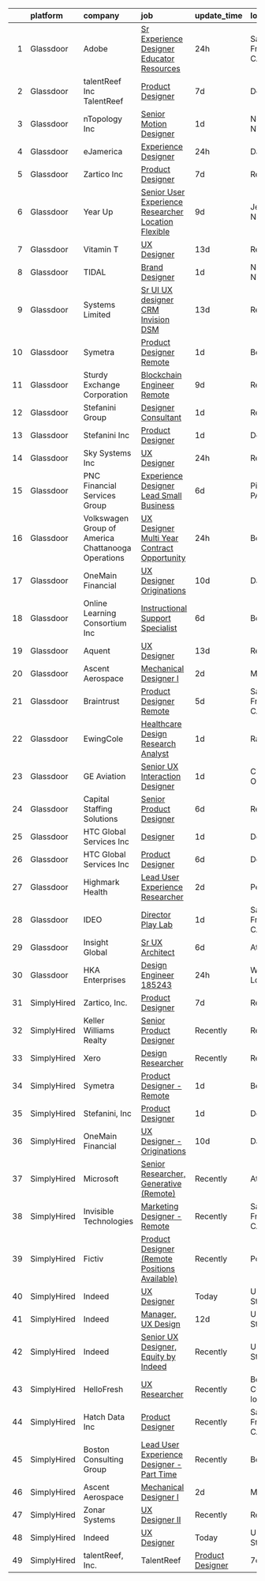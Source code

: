 

|    | platform    | company                                              | job                                                                                                                                                                                                                                                                                                                                                                                                                                                                                                                                                                                                                                                                                                                                                                                                                                                                                                                                                                                                                                                                                                                                                                                                                                                                                                                                                                                                                                                                                                                                                                                                                                                        | update_time   | location                 |
|---:|:------------|:-----------------------------------------------------|:-----------------------------------------------------------------------------------------------------------------------------------------------------------------------------------------------------------------------------------------------------------------------------------------------------------------------------------------------------------------------------------------------------------------------------------------------------------------------------------------------------------------------------------------------------------------------------------------------------------------------------------------------------------------------------------------------------------------------------------------------------------------------------------------------------------------------------------------------------------------------------------------------------------------------------------------------------------------------------------------------------------------------------------------------------------------------------------------------------------------------------------------------------------------------------------------------------------------------------------------------------------------------------------------------------------------------------------------------------------------------------------------------------------------------------------------------------------------------------------------------------------------------------------------------------------------------------------------------------------------------------------------------------------|:--------------|:-------------------------|
|  1 | Glassdoor   | Adobe                                                | [Sr Experience Designer  Educator Resources](https://www.glassdoor.com/partner/jobListing.htm?pos=124&ao=1136043&s=58&guid=00000180ff21d8068acb739a9646de26&src=GD_JOB_AD&t=SR&vt=w&cs=1_e3f7c6e8&cb=1653547850304&jobListingId=1007893244933&jrtk=3-0-1g3vi3m4sr0om801-1g3vi3m5bq0vu801-cd94bf536e4bf0d1-)                                                                                                                                                                                                                                                                                                                                                                                                                                                                                                                                                                                                                                                                                                                                                                                                                                                                                                                                                                                                                                                                                                                                                                                                                                                                                                                                                | 24h           | San Francisco, CA        |
|  2 | Glassdoor   | talentReef  Inc    TalentReef                        | [Product Designer](https://www.glassdoor.com/partner/jobListing.htm?pos=127&ao=1136043&s=58&guid=00000180ff21d8068acb739a9646de26&src=GD_JOB_AD&t=SR&vt=w&ea=1&cs=1_5e1b63db&cb=1653547850304&jobListingId=1007873987122&jrtk=3-0-1g3vi3m4sr0om801-1g3vi3m5bq0vu801-1a802612eeddb207-)                                                                                                                                                                                                                                                                                                                                                                                                                                                                                                                                                                                                                                                                                                                                                                                                                                                                                                                                                                                                                                                                                                                                                                                                                                                                                                                                                                     | 7d            | Denver, CO               |
|  3 | Glassdoor   | nTopology Inc                                        | [Senior Motion Designer](https://www.glassdoor.com/partner/jobListing.htm?pos=125&ao=1136043&s=58&guid=00000180ff21d8068acb739a9646de26&src=GD_JOB_AD&t=SR&vt=w&cs=1_452c03ca&cb=1653547850304&jobListingId=1007890535861&jrtk=3-0-1g3vi3m4sr0om801-1g3vi3m5bq0vu801-37979c091a76f62f-)                                                                                                                                                                                                                                                                                                                                                                                                                                                                                                                                                                                                                                                                                                                                                                                                                                                                                                                                                                                                                                                                                                                                                                                                                                                                                                                                                                    | 1d            | New York, NY             |
|  4 | Glassdoor   | eJamerica                                            | [Experience Designer](https://www.glassdoor.com/partner/jobListing.htm?pos=117&ao=1136043&s=58&guid=00000180ff21d8068acb739a9646de26&src=GD_JOB_AD&t=SR&vt=w&ea=1&cs=1_456e92dd&cb=1653547850304&jobListingId=1007892825430&jrtk=3-0-1g3vi3m4sr0om801-1g3vi3m5bq0vu801-38e5c30b97a477c0-)                                                                                                                                                                                                                                                                                                                                                                                                                                                                                                                                                                                                                                                                                                                                                                                                                                                                                                                                                                                                                                                                                                                                                                                                                                                                                                                                                                  | 24h           | Dallas, TX               |
|  5 | Glassdoor   | Zartico  Inc                                         | [Product Designer](https://www.glassdoor.com/partner/jobListing.htm?pos=114&ao=1136043&s=58&guid=00000180ff21d8068acb739a9646de26&src=GD_JOB_AD&t=SR&vt=w&ea=1&cs=1_e91c5e3e&cb=1653547850303&jobListingId=1007872465261&jrtk=3-0-1g3vi3m4sr0om801-1g3vi3m5bq0vu801-b2b7c4b4c40f2c42-)                                                                                                                                                                                                                                                                                                                                                                                                                                                                                                                                                                                                                                                                                                                                                                                                                                                                                                                                                                                                                                                                                                                                                                                                                                                                                                                                                                     | 7d            | Remote                   |
|  6 | Glassdoor   | Year Up                                              | [Senior User Experience Researcher  Location Flexible ](https://www.glassdoor.com/partner/jobListing.htm?pos=101&ao=1110586&s=58&guid=00000180ff21d8068acb739a9646de26&src=GD_JOB_AD&t=SR&vt=w&cs=1_b526e943&cb=1653547850302&jobListingId=1007867702781&cpc=8B69257BFB62E45C&jrtk=3-0-1g3vi3m4sr0om801-1g3vi3m5bq0vu801-4cba6486fdb13f63--6NYlbfkN0DSQc4NAPRBk42l1UefrbVVHTcR-c7P_aqInT7pX7FrqTVEFntcak3BjXc-VeGSvMFP6kGFfiOr7Gin1jDBgkzitsTO9d8Q-z4ondeuw9JeQe8orf0KSjabT_7nNuCqtZwCjC58ElRu3zEzKCfKhUWbR6BrYmRNqK-t6I2mRZZyhAqq5wZFPr118YkT4Mw4f6HaidWNCdBj9bm93hEMRD3NoHvrUMMPJbzYoSXg-vPPhuHYSb_y8Z2chTJAKRf6qoUWi8yOaMGz5sud4_Dbhx92sv9BSbkhceThi4lwR-e0REqLfk43hw_MoFRhr-ssGu5SOHkw4m__wktaelBdcjeyDF-BBTV4ChJdYJaPkdrzPhZm5pDntVpgKiGBzezsdJU-KpJVaNFlOdXga9RMFoJ4N0JMzuYAUCoX6bEek_451WzD9WaFd1m6LX4BZ9WIk72nWoRce26TFG76duKUclt8_X-LSyp22jgD-3UKPdo4u4VvRU3-Y3sNiC9jmBHq0ajWx4nFVjDWGDr2COgoj-EhENuqZ96Mk5lmsl13-QIhJg%3D%3D)                                                                                                                                                                                                                                                                                                                                                                                                                                                                                                                                                                                                                                                                                                                    | 9d            | Jersey City, NJ          |
|  7 | Glassdoor   | Vitamin T                                            | [UX Designer](https://www.glassdoor.com/partner/jobListing.htm?pos=108&ao=1110586&s=58&guid=00000180ff21d8068acb739a9646de26&src=GD_JOB_AD&t=SR&vt=w&cs=1_5a98b430&cb=1653547850303&jobListingId=1007857399012&cpc=AC285F3A3ECA6BB0&jrtk=3-0-1g3vi3m4sr0om801-1g3vi3m5bq0vu801-bf8bd1381a59add7--6NYlbfkN0DMrcEu7yrtATojKJA7cEzGQ3FdRGWLh0CZQInL4ECGI6k5tN82kdM0OKoro5eXmjqQ_3-Yi1maB0QeAwX2cFM4-8r8NKeCAohsdn7mGEFa7Z1GG31ea3grfivr1qYsHIrTGw-sfhFTWpnMLYGyeere9DpYao-E63ANOPqmlYpGNoig_6Ar_jaq0OFyglhRYSumKfXDlSuRSZbDNJxAade8WixwBhISk8MiOq9tni49BjiAjN1BuSAVwltWDIeRJopb-4qWzaKfFSQ5be0NXgDQvInB0DYNZvH7XWHMD2w2_pHQPD2b-vzd5CDePciJ0TXa9V22_NQruwl2jEXEK2zoDtXvj0F9ypYPzEpDw0VfT95Orlqz7Ck_9m_HuELkNQS7ZCzPntUg8mgQZzNgl2StlB3k1sx2Zf0wtPaVu3uvIxv-rwBxrLPRU97FwuFlWSzXr486polJ47ZseohjY2ql)                                                                                                                                                                                                                                                                                                                                                                                                                                                                                                                                                                                                                                                                                                                                                                                                                                                          | 13d           | Remote                   |
|  8 | Glassdoor   | TIDAL                                                | [Brand Designer](https://www.glassdoor.com/partner/jobListing.htm?pos=111&ao=1136043&s=58&guid=00000180ff21d8068acb739a9646de26&src=GD_JOB_AD&t=SR&vt=w&cs=1_40a83ebe&cb=1653547850303&jobListingId=1007891097548&jrtk=3-0-1g3vi3m4sr0om801-1g3vi3m5bq0vu801-d0b78174f30ae43e-)                                                                                                                                                                                                                                                                                                                                                                                                                                                                                                                                                                                                                                                                                                                                                                                                                                                                                                                                                                                                                                                                                                                                                                                                                                                                                                                                                                            | 1d            | New York, NY             |
|  9 | Glassdoor   | Systems Limited                                      | [Sr UI UX designer  CRM   Invision DSM ](https://www.glassdoor.com/partner/jobListing.htm?pos=122&ao=1136043&s=58&guid=00000180ff21d8068acb739a9646de26&src=GD_JOB_AD&t=SR&vt=w&ea=1&cs=1_b4e9e18e&cb=1653547850304&jobListingId=1007857028506&jrtk=3-0-1g3vi3m4sr0om801-1g3vi3m5bq0vu801-3a9b2c171f36580a-)                                                                                                                                                                                                                                                                                                                                                                                                                                                                                                                                                                                                                                                                                                                                                                                                                                                                                                                                                                                                                                                                                                                                                                                                                                                                                                                                               | 13d           | Remote                   |
| 10 | Glassdoor   | Symetra                                              | [Product Designer   Remote](https://www.glassdoor.com/partner/jobListing.htm?pos=119&ao=1136043&s=58&guid=00000180ff21d8068acb739a9646de26&src=GD_JOB_AD&t=SR&vt=w&cs=1_ba7fd377&cb=1653547850304&jobListingId=1007890104304&jrtk=3-0-1g3vi3m4sr0om801-1g3vi3m5bq0vu801-f8a1560b546af90e-)                                                                                                                                                                                                                                                                                                                                                                                                                                                                                                                                                                                                                                                                                                                                                                                                                                                                                                                                                                                                                                                                                                                                                                                                                                                                                                                                                                 | 1d            | Bellevue, WA             |
| 11 | Glassdoor   | Sturdy Exchange Corporation                          | [Blockchain Engineer  Remote ](https://www.glassdoor.com/partner/jobListing.htm?pos=126&ao=1136043&s=58&guid=00000180ff21d8068acb739a9646de26&src=GD_JOB_AD&t=SR&vt=w&ea=1&cs=1_953db7b5&cb=1653547850309&jobListingId=1007867275386&jrtk=3-0-1g3vi3m4sr0om801-1g3vi3m5bq0vu801-6d3b61b60a4f9bd4-)                                                                                                                                                                                                                                                                                                                                                                                                                                                                                                                                                                                                                                                                                                                                                                                                                                                                                                                                                                                                                                                                                                                                                                                                                                                                                                                                                         | 9d            | Remote                   |
| 12 | Glassdoor   | Stefanini Group                                      | [Designer Consultant](https://www.glassdoor.com/partner/jobListing.htm?pos=113&ao=1136043&s=58&guid=00000180ff21d8068acb739a9646de26&src=GD_JOB_AD&t=SR&vt=w&ea=1&cs=1_eeb83bf0&cb=1653547850303&jobListingId=1007889675910&jrtk=3-0-1g3vi3m4sr0om801-1g3vi3m5bq0vu801-cfef09c7df2dcdeb-)                                                                                                                                                                                                                                                                                                                                                                                                                                                                                                                                                                                                                                                                                                                                                                                                                                                                                                                                                                                                                                                                                                                                                                                                                                                                                                                                                                  | 1d            | Remote                   |
| 13 | Glassdoor   | Stefanini  Inc                                       | [Product Designer](https://www.glassdoor.com/partner/jobListing.htm?pos=115&ao=1136043&s=58&guid=00000180ff21d8068acb739a9646de26&src=GD_JOB_AD&t=SR&vt=w&ea=1&cs=1_f79cbb69&cb=1653547850304&jobListingId=1007890544709&jrtk=3-0-1g3vi3m4sr0om801-1g3vi3m5bq0vu801-640649f03ce3bf6b-)                                                                                                                                                                                                                                                                                                                                                                                                                                                                                                                                                                                                                                                                                                                                                                                                                                                                                                                                                                                                                                                                                                                                                                                                                                                                                                                                                                     | 1d            | Dearborn, MI             |
| 14 | Glassdoor   | Sky Systems Inc                                      | [UX Designer](https://www.glassdoor.com/partner/jobListing.htm?pos=105&ao=1110586&s=58&guid=00000180ff21d8068acb739a9646de26&src=GD_JOB_AD&t=SR&vt=w&ea=1&cs=1_6c0789fe&cb=1653547850302&jobListingId=1007892590924&cpc=8795CF9063CD573D&jrtk=3-0-1g3vi3m4sr0om801-1g3vi3m5bq0vu801-add3dfdf096a071c--6NYlbfkN0Bb14AWJKlW1v57KjlSVHxXX3dnQvJtzBErd2CROt6H_tj3-7OIg-IfXQOONyn9wu1j5pKZQe6r0tGGBLYQ5ClvZsi1tgD_TCecOqmmbrT68qGzxlf-WaHNAYvOIni7eXNKdGQpvdxHh5-fWPSjmdepkwKby2ZUuQD4N2RX3I3HJSBcu0eSOeA8kX6pjRqiwmAr2hvsCrv7kmNwXBpg-78UuXn4OJSJlmKZHc_1D6imguR4NDuOUTAed8tagba8Qk2lIa7ueHwkIJQ9U6RPC6Xi4OXEyQDjEuOVAUFOilMf9Eq4T6gaZjDJ9V-KaQzhU6UuUO3wWcLPmlU0LVv5_1hLTpswGvxPT8f_m8rrSwopy5mtsRaAdYyg-QmHoSDTd-obhJBjg74-oBNjgDdohuaW_Ul5PrmTA9B1PuIxfVYw76nnYlnmw_8QLoSsc5-cn0FCkipUwnVmCLmKH9Y3nRsXf-g6Cdeg5rFuJnefmdhH2_iltufDASyxFgTCgZE2FiuLXgFHE2MnwQ%3D%3D)                                                                                                                                                                                                                                                                                                                                                                                                                                                                                                                                                                                                                                                                                                                                                                                         | 24h           | Remote                   |
| 15 | Glassdoor   | PNC Financial Services Group                         | [Experience Designer Lead  Small Business](https://www.glassdoor.com/partner/jobListing.htm?pos=104&ao=1110586&s=58&guid=00000180ff21d8068acb739a9646de26&src=GD_JOB_AD&t=SR&vt=w&cs=1_9052aae0&cb=1653547850302&jobListingId=1007876062253&cpc=451933188B21919D&jrtk=3-0-1g3vi3m4sr0om801-1g3vi3m5bq0vu801-ee86f650242f9503--6NYlbfkN0AMofH_6zXbiqn6xehDj89HQNfpf30LHk40Y3Yl5cZTpm-EXukPQNetNbgZyPcaSjn3RZU44ixRQ5GGhdyRn7WAWVhcd_d_7M9TG1dnrbguJ-9aIQWZEXARi6khOiTobtJxoI1ZLGshSACLh5vgRytc6A2slJ7O1tVnkKawXUsN4XuLQReB_dYuPLnjyRBXNmFbrdxDmkQVTRsrQkIdiNplLl6_F5CTHjU9ydtfp7M1OTD5LPrWDWr8iW7gsYZ-0nRp8KYgioHbv9TL2Y1rQWCkwD8inhxOrqYudUrSbHAkf5jQxuF41_izeCT1jJQqFddCMo8NprrEScnMt3zgbZjDQmOeeT-nFeS7jmbOpZi0NEhL80rF4WoafW2OYQlOmvA6cSBsevl8w5kUPCdk53zwP8cZDYvYfOKTKZCkXFCmACCX57yIc7Cxz8LLgENWzNK45LJq-rmcDeJwyQQEPF1HgEhkJmY4lQ1KiXF-50GiISGsSSJS-MVdabxXH54fxSNzvRUeq8GO--QSx2N59YD7uFF7dsgrh839JXnFDxjmPHoTGc6DXypLHB-NkSHNVRg9XEuJ_WDbRdQm1iYRRSUdcNhP7TQyyCPu5j9w2IbsPbhX790Rx-3NaUKu_GolVhqtDLtcq-ewVe0EXT8-KII7sTQetCDkWfS-UgU6IPjEw9ElKcyoVmSlqCf13fTIQVSbxKOjVWzjt0bMY9iXgwEDORLDbmrDyLqjJxdbLkKUm8VqSXz8OPNQQYZxvJSmGGDTWTqzVK5-jlQ4H3uvjzQoqERHi3fIG9c0PRPFEl31g2ep52tCEiWEHuf1qayhf9t38JYUkGiJQRUBpHXOUA28dhRuCh2H32A3ZBkNqboIQRggfvGDYV4XsXSC8mXREE8A5rt9NN15xq-LaUFGRvInwnuHiv8ktVikjDYLJN1UpQCtuhmH12O_OLSi7Zo8TCw0NErfjC-Ws40knIwG8SxNJAlWHuP1ae-PJELc9sN8caqU44sIybfVxa2pag9X88LNz9ZiP3vQcZwL0DL5GAfowWd7JB3-Ru03dLHd3hCyFdMC5QVmHyEmiToOgOadNfXCFK6YhkMTENsPzttRRpiFZ87J3zqSiziifLZP7ofwYHaJj-WhnYzmlaqLydOBHe-VXg8kbnCUROHicFL2xVpM9cgzu_XMnUXuUS33NKJJVSGOLlibbb_BM1rlmCuftStsDRa1Y_PnzymsrmkmFHPeVerZ9CMalfYfJ1yBXVA4hA%3D%3D) | 6d            | Pittsburgh, PA           |
| 16 | Glassdoor   | Volkswagen Group of America   Chattanooga Operations | [UX Designer  Multi Year Contract Opportunity ](https://www.glassdoor.com/partner/jobListing.htm?pos=112&ao=1136043&s=58&guid=00000180ff21d8068acb739a9646de26&src=GD_JOB_AD&t=SR&vt=w&cs=1_c0777a14&cb=1653547850303&jobListingId=1007893331255&jrtk=3-0-1g3vi3m4sr0om801-1g3vi3m5bq0vu801-7fbc0297cae1dc83-)                                                                                                                                                                                                                                                                                                                                                                                                                                                                                                                                                                                                                                                                                                                                                                                                                                                                                                                                                                                                                                                                                                                                                                                                                                                                                                                                             | 24h           | Belmont, CA              |
| 17 | Glassdoor   | OneMain Financial                                    | [UX Designer   Originations](https://www.glassdoor.com/partner/jobListing.htm?pos=103&ao=1110586&s=58&guid=00000180ff21d8068acb739a9646de26&src=GD_JOB_AD&t=SR&vt=w&cs=1_a5bcf093&cb=1653547850302&jobListingId=1007864646406&cpc=01657B10174A43CF&jrtk=3-0-1g3vi3m4sr0om801-1g3vi3m5bq0vu801-43ae26da69fb7d42--6NYlbfkN0Bjlu5n-gv5HO0Uw8oUWkLCzq7-4ueCq4bqHo-b0jTNgEo79qTxKEF1eiLEZ0uE3qdOhX45fjIUE3WIzJtp8bV0lyJQOya2SWF4m7cw2qI0mD9E9V-tINIqm55Dbfu_59XYi_6OP8oxvtNrJKtrGP6oTLVZkXt8TbbOUs1A9Z4FaZrLEaskNO9VgWntaSVjD8ZW0DuXRfhOA_NP9pdsbPk6g3azZGZJf2OF1eX0p11HRmBWl6UVmMXqe5UT3GVfyLNsejH_mBCB_v0nnuT26JC68TvYn3kOgqGTFjrHq_OGpaLFy68NH3Bq37Hj0K-k0I4rn2ZfTn7Cq6Xzzx0ewQrmjiE6DTPrTutLgYkDCdhB44CalJIzF1m3Q6R_QLHq4dc_dbRasGA0VpjTlf1Jxw4mi2PT22AMUeGk8lvj-uVW8njuzn6w7UFTWmhfNnC4S-0%3D)                                                                                                                                                                                                                                                                                                                                                                                                                                                                                                                                                                                                                                                                                                                                                                                                                                                             | 10d           | Dallas, TX               |
| 18 | Glassdoor   | Online Learning Consortium Inc                       | [Instructional Support Specialist](https://www.glassdoor.com/partner/jobListing.htm?pos=121&ao=1136043&s=58&guid=00000180ff21d8068acb739a9646de26&src=GD_JOB_AD&t=SR&vt=w&ea=1&cs=1_70263301&cb=1653547850304&jobListingId=1007877401907&jrtk=3-0-1g3vi3m4sr0om801-1g3vi3m5bq0vu801-1306636d9b9718f4-)                                                                                                                                                                                                                                                                                                                                                                                                                                                                                                                                                                                                                                                                                                                                                                                                                                                                                                                                                                                                                                                                                                                                                                                                                                                                                                                                                     | 6d            | Boston, MA               |
| 19 | Glassdoor   | Aquent                                               | [UX Designer](https://www.glassdoor.com/partner/jobListing.htm?pos=109&ao=1110586&s=58&guid=00000180ff21d8068acb739a9646de26&src=GD_JOB_AD&t=SR&vt=w&cs=1_1be0acfb&cb=1653547850303&jobListingId=1007857487971&cpc=F41FEAB56D215062&jrtk=3-0-1g3vi3m4sr0om801-1g3vi3m5bq0vu801-28f134c03d731754--6NYlbfkN0DMrcEu7yrtATojKJA7cEzGQ3FdRGWLh0CZQInL4ECGI9gD0Wolx9R2EDT7B77c2cTNhinhq0OIr1D8CgVA-Gt0dK3wq1uL1WYvxEyC0OA3KCT14MbekDVCQPQiuslluGc0xd0QXC8mNxHhzxHK2r593ekk4G_hxCytez0RpDtmIPwgM70ws_QqVPPELerlrdq-st2k8bMeSIrmC8XQtqHnqulWhqKYkw_j7dGdD6WUYFT9awXwCosB5PZ4nat8Lhdr5xdiO4KbUQQV7B_NFxNLKwCH7Ui2JhZC707UIYzJ8Q3dv9jHPEMJoYmX-Ey62aoqLNbH_DaVi_XVfDDumacdEaA0zSriq9p13TLhyMhKAmpJt9CdkHiF3XZN57CwhKe0dM31ywRT2kvUoYOO5BzeZZ4se0Cv4VJx6T5ljORHJHDBSCQGlJ4-GpVn6Y7Y1lSDtkYle2mKcg%3D%3D)                                                                                                                                                                                                                                                                                                                                                                                                                                                                                                                                                                                                                                                                                                                                                                                                                                                              | 13d           | Remote                   |
| 20 | Glassdoor   | Ascent Aerospace                                     | [Mechanical Designer I](https://www.glassdoor.com/partner/jobListing.htm?pos=118&ao=1136043&s=58&guid=00000180ff21d8068acb739a9646de26&src=GD_JOB_AD&t=SR&vt=w&cs=1_6ba48ec9&cb=1653547850304&jobListingId=1007886866825&jrtk=3-0-1g3vi3m4sr0om801-1g3vi3m5bq0vu801-a0e68a1a559d28e1-)                                                                                                                                                                                                                                                                                                                                                                                                                                                                                                                                                                                                                                                                                                                                                                                                                                                                                                                                                                                                                                                                                                                                                                                                                                                                                                                                                                     | 2d            | Macomb, MI               |
| 21 | Glassdoor   | Braintrust                                           | [Product Designer  Remote ](https://www.glassdoor.com/partner/jobListing.htm?pos=116&ao=1136043&s=58&guid=00000180ff21d8068acb739a9646de26&src=GD_JOB_AD&t=SR&vt=w&cs=1_72941cf4&cb=1653547850304&jobListingId=1007880282198&jrtk=3-0-1g3vi3m4sr0om801-1g3vi3m5bq0vu801-5fbd87a50431955c-)                                                                                                                                                                                                                                                                                                                                                                                                                                                                                                                                                                                                                                                                                                                                                                                                                                                                                                                                                                                                                                                                                                                                                                                                                                                                                                                                                                 | 5d            | San Francisco, CA        |
| 22 | Glassdoor   | EwingCole                                            | [Healthcare Design Research Analyst](https://www.glassdoor.com/partner/jobListing.htm?pos=130&ao=1136043&s=58&guid=00000180ff21d8068acb739a9646de26&src=GD_JOB_AD&t=SR&vt=w&cs=1_2c77139f&cb=1653547850305&jobListingId=1007889871166&jrtk=3-0-1g3vi3m4sr0om801-1g3vi3m5bq0vu801-0b41d4c9c490c6b5-)                                                                                                                                                                                                                                                                                                                                                                                                                                                                                                                                                                                                                                                                                                                                                                                                                                                                                                                                                                                                                                                                                                                                                                                                                                                                                                                                                        | 1d            | Raleigh, NC              |
| 23 | Glassdoor   | GE Aviation                                          | [Senior UX Interaction Designer](https://www.glassdoor.com/partner/jobListing.htm?pos=128&ao=1136043&s=58&guid=00000180ff21d8068acb739a9646de26&src=GD_JOB_AD&t=SR&vt=w&cs=1_9663c3dd&cb=1653547850304&jobListingId=1007889843358&jrtk=3-0-1g3vi3m4sr0om801-1g3vi3m5bq0vu801-c800f71163de2d9d-)                                                                                                                                                                                                                                                                                                                                                                                                                                                                                                                                                                                                                                                                                                                                                                                                                                                                                                                                                                                                                                                                                                                                                                                                                                                                                                                                                            | 1d            | Cincinnati, OH           |
| 24 | Glassdoor   | Capital Staffing Solutions                           | [Senior Product Designer](https://www.glassdoor.com/partner/jobListing.htm?pos=107&ao=1110586&s=58&guid=00000180ff21d8068acb739a9646de26&src=GD_JOB_AD&t=SR&vt=w&ea=1&cs=1_e483d20f&cb=1653547850303&jobListingId=1007876680978&cpc=AC285F3A3ECA6BB0&jrtk=3-0-1g3vi3m4sr0om801-1g3vi3m5bq0vu801-a7467cedec726b7b--6NYlbfkN0AHXq2vAVwR3IH7wgnTMdWCa3HguypIXx0DFudX-u0zu6XSU0N9gDGCMsnO9yvyAfPKB_2112q2V_a6pc8ufk1EJ6xkRmq2iyieZImMcAdkuIOojLatQJc9Fa7KCayEAELzo-HW0I29fKAV0qcCWoOfaQeToSvVOhNvmu0qW6XqE_t7-KrUnGlKobSks8lx9X3ZzimQc5AvwpBnbxjdf4pi26YdKcegqoVFFVEwc0u2ft1FfACB73And6endV5PwThvnauwczxlrnic23lZ69b9SCIQ6IU7QyvO5y8MweUnwZ4-dp8Ttvud5W0mmJaYk1BTt96g1jQ7Non9Wpz1U7g_N72FAz522KEQ9Ed5Q7NjVO2-pgwCq8nV2N9tbPPCDfr44Yqp5U03OBMNThm3q7Dqt5QzFc8cwzQPPvOrlA3VKzldNhb-5G8uThrcT2sfVqEz9qucQUhLHfbF6qZunQkuoq764rEOIPEgutCc9YxGCByZkPoqHIgHJ2_uvl_HhOPEXLFQBaWldg%3D%3D)                                                                                                                                                                                                                                                                                                                                                                                                                                                                                                                                                                                                                                                                                                                                                                             | 6d            | Remote                   |
| 25 | Glassdoor   | HTC Global Services  Inc                             | [Designer](https://www.glassdoor.com/partner/jobListing.htm?pos=120&ao=1136043&s=58&guid=00000180ff21d8068acb739a9646de26&src=GD_JOB_AD&t=SR&vt=w&cs=1_179eb80d&cb=1653547850304&jobListingId=1007890179229&jrtk=3-0-1g3vi3m4sr0om801-1g3vi3m5bq0vu801-a3495020387db68d-)                                                                                                                                                                                                                                                                                                                                                                                                                                                                                                                                                                                                                                                                                                                                                                                                                                                                                                                                                                                                                                                                                                                                                                                                                                                                                                                                                                                  | 1d            | Dearborn, MI             |
| 26 | Glassdoor   | HTC Global Services  Inc                             | [Product Designer](https://www.glassdoor.com/partner/jobListing.htm?pos=129&ao=1136043&s=58&guid=00000180ff21d8068acb739a9646de26&src=GD_JOB_AD&t=SR&vt=w&cs=1_dab6b876&cb=1653547850305&jobListingId=1007876790823&jrtk=3-0-1g3vi3m4sr0om801-1g3vi3m5bq0vu801-e4f9a915715ea9f6-)                                                                                                                                                                                                                                                                                                                                                                                                                                                                                                                                                                                                                                                                                                                                                                                                                                                                                                                                                                                                                                                                                                                                                                                                                                                                                                                                                                          | 6d            | Dearborn, MI             |
| 27 | Glassdoor   | Highmark Health                                      | [Lead User Experience Researcher](https://www.glassdoor.com/partner/jobListing.htm?pos=106&ao=1110586&s=58&guid=00000180ff21d8068acb739a9646de26&src=GD_JOB_AD&t=SR&vt=w&cs=1_9e03473e&cb=1653547850302&jobListingId=1007885753194&cpc=2CAED5C921A5F994&jrtk=3-0-1g3vi3m4sr0om801-1g3vi3m5bq0vu801-b6cbce92b870849d--6NYlbfkN0DJpavXH-RmO-bOhRaRmJiy38opQiWQs61SUSHCWycS2RCo-jhand2O0kUpFbi2EHiCqkeCs3nShim7M16pzgmPiUEG8pFLDrtSRQD4WbbnRPqDsE_cbVrhCrnCF59hPZaHfmhXfLfK0_gpg4I1GbHYoAPfXbzRVRgqOg7ofEkt-OHBfoIEddYHRu61hPLY-OhkjHoID8MplKdJlnCOSTUf8G6TZ5xIYdFuQxb5l8FfPVY7MRJnG3OSvhLz3XfWbClS9-jbaOnXCLpik25ZXLEWK7pUOHONhjBpEjTtrjo6zS6zVnNGTzYEbycF1zlbXHU4gSNRDk0cavhc9FVTtQ314ElXys3Qou2XwBclIld0xlQ7kjR2wKmdLT18Ji5fP_hgJ7ttL7GBrMhc9yzNbvZ4h7tWxXTU1xb_JlnaLzjTVpbPIu8t3KmVkOTtoowYfV0sygSlZQ7NWxIrKiO1-5UcfLBbDMI5EgZ_hva2wrbdJlXyjsBgNMRErXmbaNXh6XWwEkfcjMCKj2r-4lDLWE0VW4VT9xmVsUQ%3D)                                                                                                                                                                                                                                                                                                                                                                                                                                                                                                                                                                                                                                                                                                                                                        | 2d            | Pennsylvania             |
| 28 | Glassdoor   | IDEO                                                 | [Director  Play Lab](https://www.glassdoor.com/partner/jobListing.htm?pos=123&ao=1136043&s=58&guid=00000180ff21d8068acb739a9646de26&src=GD_JOB_AD&t=SR&vt=w&cs=1_7f202fb0&cb=1653547850304&jobListingId=1007890514386&jrtk=3-0-1g3vi3m4sr0om801-1g3vi3m5bq0vu801-c61b506aa1219931-)                                                                                                                                                                                                                                                                                                                                                                                                                                                                                                                                                                                                                                                                                                                                                                                                                                                                                                                                                                                                                                                                                                                                                                                                                                                                                                                                                                        | 1d            | San Francisco, CA        |
| 29 | Glassdoor   | Insight Global                                       | [Sr  UX Architect](https://www.glassdoor.com/partner/jobListing.htm?pos=110&ao=1110586&s=58&guid=00000180ff21d8068acb739a9646de26&src=GD_JOB_AD&t=SR&vt=w&ea=1&cs=1_897bfac8&cb=1653547850303&jobListingId=1007876995523&cpc=8795CF9063CD573D&jrtk=3-0-1g3vi3m4sr0om801-1g3vi3m5bq0vu801-1409bbab193961ac--6NYlbfkN0BKkHZu3wF05EeDimN_p6sYpKCMArvwa95YdH7UpkaBCi52Bcb3JNt3QpXU1JGZrLRy3dcyqkoXbgYbbq0n0S8RsLdW_ox1SnJXlVbHUpuMv8logrhLo6vudjFt6jWNG6BvMcVtphsOifu1jZto83FF-xNsTJS5SufCfG5_KiFPs9ZVmyXDVLNGDHVD91-ZgMIaGObJwvttR3xuqmJFTkHmzrWNl1RTVh4-wilpW-TS8bHm66pTabzsIhGuF2Hya5bQGamm9qT7Ps37BBPQmmuH05cMOqxIWgk3uxnDRWNckJ05PXn-VpAY0AbFy131jSnXThf14VuEzvSkwL1aP4h28a-G3IcIIfAQpnWhYUx3v4kY3rVWpT4TPxmypRIEHsxy_Q8yY2CbkebYOHy44_vZzLAMLU6rO4T8wizTOpw7_1a8DYi8fSJ8hEmWKq21zTzwtSZaa0mfHTFDGRLMKgc4haAKe2cFRBdEb28bEi54wtWG5jSHiknazcVJDZqAWMU%3D)                                                                                                                                                                                                                                                                                                                                                                                                                                                                                                                                                                                                                                                                                                                                                                                                  | 6d            | Atlanta, GA              |
| 30 | Glassdoor   | HKA Enterprises                                      | [Design Engineer 185243](https://www.glassdoor.com/partner/jobListing.htm?pos=102&ao=1110586&s=58&guid=00000180ff21d8068acb739a9646de26&src=GD_JOB_AD&t=SR&vt=w&ea=1&cs=1_02a37e2f&cb=1653547850302&jobListingId=1007892467930&cpc=8CDBB1EC89CF7160&jrtk=3-0-1g3vi3m4sr0om801-1g3vi3m5bq0vu801-fe97b052e17de859--6NYlbfkN0D2Zbx9XuZiwQ79GU-6D-_G_OF5jUrh-BR5XA-QHW_xVFUt0QWVNGr_bA4MiO56m0Mzqr1cb3QAfitC3gh3pb00V-oR0yY35E0N180RjrFVizEgrAA2HwlSVy1Bpo-bJ2nBWYMzGJ4-gWRxXRvNY7CWJOngnYx-4hHwSKDfB8ayHJe8IzYg9mKoOxaHJxuvU4TRYgL5begA9JtZ1BXAlFAQLVunwEkEdyFpZ3tag4X_ZqnJLtOm42YqhhKqIABbCqwqFGS1ojcLvACsJTb39pXljFt2ruRBRLHosfmduoVGFFM3xxXmCNoYiGZWOvpRAtZeRLp1T3wwh4LX5snyaGCvGIzC3RnPrcOHGv_IV0UjHQncbA_wCVezHW4S-PBo7xzPo1M4vlylbpnsA7kaO_nMLQoNY0J0n2HTIzQLZ2SBk6xV1xGXdpvmd_sxIkiaWsZw1UWbT06InOsi-XjA5F280Aj2MfnGxqyi5leik0tDBBBb0fBhvvp9V2KECRuI5b5frfuSeChwP7bQlkfYsQ3uz6aBAvNuKe4%3D)                                                                                                                                                                                                                                                                                                                                                                                                                                                                                                                                                                                                                                                                                                                                                            | 24h           | Windsor Locks, CT        |
| 31 | SimplyHired | Zartico, Inc.                                        | [Product Designer](https://www.simplyhired.com/job/AvkylNGa_FTWwzDheU-xbU3PC5c2lQt485zSSNtwwzBQ_MAFGKFPgw?q=generative+designer)                                                                                                                                                                                                                                                                                                                                                                                                                                                                                                                                                                                                                                                                                                                                                                                                                                                                                                                                                                                                                                                                                                                                                                                                                                                                                                                                                                                                                                                                                                                           | 7d            | Remote                   |
| 32 | SimplyHired | Keller Williams Realty                               | [Senior Product Designer](https://www.simplyhired.com/job/j0nyWMRNxtcQstMHVo3bfqDjeJws-b_GqlnSDyYB7lIYlZcptTnnBQ?q=generative+designer)                                                                                                                                                                                                                                                                                                                                                                                                                                                                                                                                                                                                                                                                                                                                                                                                                                                                                                                                                                                                                                                                                                                                                                                                                                                                                                                                                                                                                                                                                                                    | Recently      | Remote                   |
| 33 | SimplyHired | Xero                                                 | [Design Researcher](https://www.simplyhired.com/job/V9UpsPonWb8SBtc-l3FoMqy0bsZbZ12e10LapOMoKuyUhFDYCADVUQ?q=generative+designer)                                                                                                                                                                                                                                                                                                                                                                                                                                                                                                                                                                                                                                                                                                                                                                                                                                                                                                                                                                                                                                                                                                                                                                                                                                                                                                                                                                                                                                                                                                                          | Recently      | Remote                   |
| 34 | SimplyHired | Symetra                                              | [Product Designer - Remote](https://www.simplyhired.com/job/hSkWjaWMYgFhCFQx-vz3tfIowyPuP4lujgWiB5HyDVHP--PC0XA9tQ?q=generative+designer)                                                                                                                                                                                                                                                                                                                                                                                                                                                                                                                                                                                                                                                                                                                                                                                                                                                                                                                                                                                                                                                                                                                                                                                                                                                                                                                                                                                                                                                                                                                  | 1d            | Bellevue, WA             |
| 35 | SimplyHired | Stefanini, Inc                                       | [Product Designer](https://www.simplyhired.com/job/X5lwSua3D8D92LzKWafCLnUJL50_lwp9OXXRzRY_pdcil4CPIn5XJQ?q=generative+designer)                                                                                                                                                                                                                                                                                                                                                                                                                                                                                                                                                                                                                                                                                                                                                                                                                                                                                                                                                                                                                                                                                                                                                                                                                                                                                                                                                                                                                                                                                                                           | 1d            | Dearborn, MI             |
| 36 | SimplyHired | OneMain Financial                                    | [UX Designer - Originations](https://www.simplyhired.com/job/iNts4IPulApTY87xbL0sk5OJVgEij3IC_9T3W8GJCVHvqrtf0CXeaQ?q=generative+designer)                                                                                                                                                                                                                                                                                                                                                                                                                                                                                                                                                                                                                                                                                                                                                                                                                                                                                                                                                                                                                                                                                                                                                                                                                                                                                                                                                                                                                                                                                                                 | 10d           | Dallas, TX               |
| 37 | SimplyHired | Microsoft                                            | [Senior Researcher, Generative (Remote)](https://www.simplyhired.com/job/N8_2Y_TBz7r2NNi-cIfpYA8YCN05ji2g7apMfApI9Lyp0i8O8aJ_iQ?q=generative+designer)                                                                                                                                                                                                                                                                                                                                                                                                                                                                                                                                                                                                                                                                                                                                                                                                                                                                                                                                                                                                                                                                                                                                                                                                                                                                                                                                                                                                                                                                                                     | Recently      | Atlanta, GA              |
| 38 | SimplyHired | Invisible Technologies                               | [Marketing Designer - Remote](https://www.simplyhired.com/job/1tPXjL1Vb10h3M7knZ6sf76iOmhVHdjti4d8SYxOVQ-se609DiFLZw?q=generative+designer)                                                                                                                                                                                                                                                                                                                                                                                                                                                                                                                                                                                                                                                                                                                                                                                                                                                                                                                                                                                                                                                                                                                                                                                                                                                                                                                                                                                                                                                                                                                | Recently      | San Francisco, CA        |
| 39 | SimplyHired | Fictiv                                               | [Product Designer (Remote Positions Available)](https://www.simplyhired.com/job/WIVNTC-QZ9KFZFmLjzOEPwRL8GIsopNqvlFub_nf8kmrZenPpKsAxg?q=generative+designer)                                                                                                                                                                                                                                                                                                                                                                                                                                                                                                                                                                                                                                                                                                                                                                                                                                                                                                                                                                                                                                                                                                                                                                                                                                                                                                                                                                                                                                                                                              | Recently      | Portland, OR             |
| 40 | SimplyHired | Indeed                                               | [UX Designer](https://www.simplyhired.com/job/7GiZIE7D3Vdy_WwQaWJKRxT3iPyT6Rqzli4Zo5eTP3IEz4tsOt1bKA?q=generative+designer)                                                                                                                                                                                                                                                                                                                                                                                                                                                                                                                                                                                                                                                                                                                                                                                                                                                                                                                                                                                                                                                                                                                                                                                                                                                                                                                                                                                                                                                                                                                                | Today         | United States            |
| 41 | SimplyHired | Indeed                                               | [Manager, UX Design](https://www.simplyhired.com/job/to3spEYsdj0YX6-0lvslE3sR84JlByylOIX8nU0h93KyJNxPY22Zag?q=generative+designer)                                                                                                                                                                                                                                                                                                                                                                                                                                                                                                                                                                                                                                                                                                                                                                                                                                                                                                                                                                                                                                                                                                                                                                                                                                                                                                                                                                                                                                                                                                                         | 12d           | United States            |
| 42 | SimplyHired | Indeed                                               | [Senior UX Designer, Equity by Indeed](https://www.simplyhired.com/job/yExldbowdgDW5j7SslTqZgbnnGqtG-pCLiLwcsKoADxyt5uwRXaMIQ?q=generative+designer)                                                                                                                                                                                                                                                                                                                                                                                                                                                                                                                                                                                                                                                                                                                                                                                                                                                                                                                                                                                                                                                                                                                                                                                                                                                                                                                                                                                                                                                                                                       | Recently      | United States            |
| 43 | SimplyHired | HelloFresh                                           | [UX Researcher](https://www.simplyhired.com/job/n77UxXPSb4BB4AzcD1T7Bdjo3mWCuNpbgZeURMtmnibk7Q27PTjNhA?q=generative+designer)                                                                                                                                                                                                                                                                                                                                                                                                                                                                                                                                                                                                                                                                                                                                                                                                                                                                                                                                                                                                                                                                                                                                                                                                                                                                                                                                                                                                                                                                                                                              | Recently      | Boulder, CO +2 locations |
| 44 | SimplyHired | Hatch Data Inc                                       | [Product Designer](https://www.simplyhired.com/job/4kFGV6strgYdqYO1D20UP_tRjJYW3KHASc3bgmOSUWOdZCsmvlD8BQ?q=generative+designer)                                                                                                                                                                                                                                                                                                                                                                                                                                                                                                                                                                                                                                                                                                                                                                                                                                                                                                                                                                                                                                                                                                                                                                                                                                                                                                                                                                                                                                                                                                                           | Recently      | San Francisco, CA        |
| 45 | SimplyHired | Boston Consulting Group                              | [Lead User Experience Designer - Part Time](https://www.simplyhired.com/job/2pHgM3x72oNalbskeqNZSF_hoGnkXoS8Y2xfCcn9p2p7Iji8lU_LVw?q=generative+designer)                                                                                                                                                                                                                                                                                                                                                                                                                                                                                                                                                                                                                                                                                                                                                                                                                                                                                                                                                                                                                                                                                                                                                                                                                                                                                                                                                                                                                                                                                                  | Recently      | Boston, MA               |
| 46 | SimplyHired | Ascent Aerospace                                     | [Mechanical Designer I](https://www.simplyhired.com/job/m9uL8E-KBSidP7pxfgEvNZvofvtuyESSvshWn47w-CPfzWYXILw1_Q?q=generative+designer)                                                                                                                                                                                                                                                                                                                                                                                                                                                                                                                                                                                                                                                                                                                                                                                                                                                                                                                                                                                                                                                                                                                                                                                                                                                                                                                                                                                                                                                                                                                      | 2d            | Macomb, MI               |
| 47 | SimplyHired | Zonar Systems                                        | [UX Designer II](https://www.simplyhired.com/job/T_6SbNfXD9l6PlLnkufxctSL3x4SLD_O-sO-t-_MyxCOgDqMHz4JiA?q=generative+designer)                                                                                                                                                                                                                                                                                                                                                                                                                                                                                                                                                                                                                                                                                                                                                                                                                                                                                                                                                                                                                                                                                                                                                                                                                                                                                                                                                                                                                                                                                                                             | Recently      | Remote                   |
| 48 | SimplyHired | Indeed                                               | [UX Designer](https://www.simplyhired.com/job/7GiZIE7D3Vdy_WwQaWJKRxT3iPyT6Rqzli4Zo5eTP3IEz4tsOt1bKA?q=generative+designer)                                                                                                                                                                                                                                                                                                                                                                                                                                                                                                                                                                                                                                                                                                                                                                                                                                                                                                                                                                                                                                                                                                                                                                                                                                                                                                                                                                                                                                                                                                                                | Today         | United States            |
| 49 | SimplyHired | talentReef, Inc. | TalentReef                        | [Product Designer](https://www.simplyhired.com/job/-wo5pEX2H6tSzVz6GtZanlqhpQ8Cb34z3oYH3t2xNblsfIqufu04fA?q=generative+designer)                                                                                                                                                                                                                                                                                                                                                                                                                                                                                                                                                                                                                                                                                                                                                                                                                                                                                                                                                                                                                                                                                                                                                                                                                                                                                                                                                                                                                                                                                                                           | 7d            | Denver, CO               |